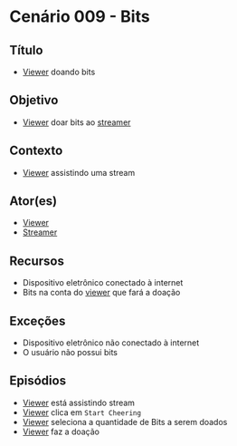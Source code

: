 # Cenário 009 - Bits

## Título
* [Viewer](https://github.com/gabrielziegler3/Requisitos-2018-1/wiki/Viewer) doando bits

## Objetivo
* [Viewer](https://github.com/gabrielziegler3/Requisitos-2018-1/wiki/Viewer) doar bits ao [streamer](https://github.com/gabrielziegler3/Requisitos-2018-1/wiki/L%C3%A9xico-Streamer)


## Contexto
* [Viewer](https://github.com/gabrielziegler3/Requisitos-2018-1/wiki/Viewer) assistindo uma stream

## Ator(es)
* [Viewer](https://github.com/gabrielziegler3/Requisitos-2018-1/wiki/Viewer)
* [Streamer](https://github.com/gabrielziegler3/Requisitos-2018-1/wiki/L%C3%A9xico-Streamer)


## Recursos
* Dispositivo eletrônico conectado à internet
* Bits na conta do [viewer](https://github.com/gabrielziegler3/Requisitos-2018-1/wiki/Viewer) que fará a doação

## Exceções
* Dispositivo eletrônico não conectado à internet
* O usuário não possui bits

## Episódios
* [Viewer](https://github.com/gabrielziegler3/Requisitos-2018-1/wiki/Viewer) está assistindo stream
* [Viewer](https://github.com/gabrielziegler3/Requisitos-2018-1/wiki/Viewer) clica em ```Start Cheering```
* [Viewer](https://github.com/gabrielziegler3/Requisitos-2018-1/wiki/Viewer) seleciona a quantidade de Bits a serem doados
* [Viewer](https://github.com/gabrielziegler3/Requisitos-2018-1/wiki/Viewer) faz a doação
